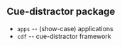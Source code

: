 Cue-distractor package
----------------------

- `apps` -- (show-case) applications
- `cdf` -- cue-distractor framework

